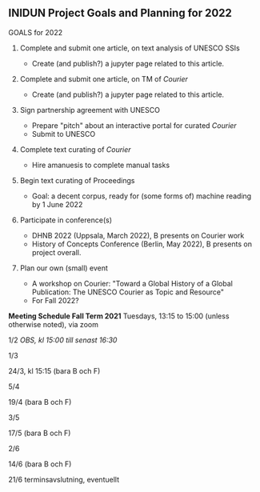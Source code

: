 ## INIDUN Project Goals and Planning for 2022

GOALS for 2022

1. Complete and submit one article, on text analysis of UNESCO SSIs
   - Create (and publish?) a jupyter page related to this article.

1. Complete and submit one article, on TM of _Courier_
   - Create (and publish?) a jupyter page related to this article.

1. Sign partnership agreement with UNESCO
   - Prepare "pitch" about an interactive portal for curated _Courier_
   - Submit to UNESCO 

1. Complete text curating of _Courier_
   - Hire amanuesis to complete manual tasks 

1. Begin text curating of Proceedings
   - Goal: a decent corpus, ready for (some forms of) machine reading by 1 June 2022

1. Participate in conference(s)
   - DHNB 2022 (Uppsala, March 2022), B presents on Courier work
   - History of Concepts Conference (Berlin, May 2022), B presents on project overall.
   

1. Plan our own (small) event
   - A workshop on Courier: "Toward a Global History of a Global Publication: The UNESCO Courier as Topic and Resource"
   - For Fall 2022? 

**Meeting Schedule Fall Term 2021**
Tuesdays, 13:15 to 15:00 (unless otherwise noted), via zoom

1/2 _OBS, kl 15:00 till senast 16:30_

1/3

24/3, kl 15:15 (bara B och F)

5/4

19/4 (bara B och F)

3/5

17/5 (bara B och F)

2/6

14/6 (bara B och F)

21/6 terminsavslutning, eventuellt

